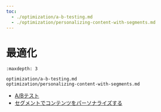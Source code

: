 ```yaml
---
toc:
  - ./optimization/a-b-testing.md
  - ./optimization/personalizing-content-with-segments.md
---
```

# 最適化

```{toctree}
:maxdepth: 3

optimization/a-b-testing.md
optimization/personalizing-content-with-segments.md
```

- [A/Bテスト](./optimization/a-b-testing.md)
- [セグメントでコンテンツをパーソナライズする](./optimization/personalizing-content-with-segments.md)
